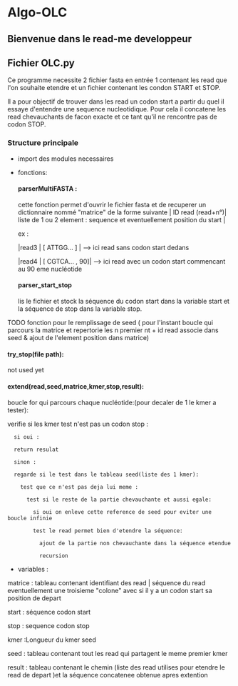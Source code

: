# Algo-OLC
## Bienvenue dans le read-me developpeur 

## Fichier OLC.py 
Ce programme necessite 2 fichier fasta en entrée 1 contenant les read que l'on souhaite etendre et un fichier contenant les condon START et STOP. 

Il a pour objectif de trouver dans les read un codon start a partir du quel il essaye d'entendre une sequence nucleotidique. Pour cela il concatene les read chevauchants de facon exacte et ce tant qu'il ne rencontre pas de codon STOP. 

### Structure principale 
- import des modules necessaires 

- fonctions:
  #### parserMultiFASTA : 
  cette fonction permet d'ouvrir le fichier fasta et de recuperer un dictionnaire nommé "matrice" de la forme suivante 
   | ID read (read+n°)| liste de 1 ou 2 element : sequence et eventuellement position du start |
   
   ex :
   
   |read3 | [ ATTGG... ] |  --> ici read sans codon start dedans
   
   
   |read4 | [ CGTCA... , 90]| --> ici read avec un codon start commencant au 90 eme nucléotide
   

   #### parser_start_stop
   lis le fichier et stock la séquence du codon start dans la variable start et la séquence de stop dans la variable stop. 


TODO fonction pour le remplissage de seed ( pour l'instant boucle qui parcours la matrice et repertorie les n premier nt + id read associe dans seed & ajout de l'element position dans matrice)

#### try_stop(file path):
not used yet

#### extend(read,seed,matrice,kmer,stop,result):
  boucle for qui parcours chaque nucléotide:(pour decaler de 1 le kmer a tester):
   
   verifie si les kmer test n'est pas un codon stop : 
      
      si oui : 
      
      return resulat 
      
      sinon : 
      
      regarde si le test dans le tableau seed(liste des 1 kmer):
        
        test que ce n'est pas deja lui meme :
          
          test si le reste de la partie chevauchante et aussi egale: 
            
            si oui on enleve cette reference de seed pour eviter une boucle infinie 
            
            test le read permet bien d'etendre la séquence: 
              
              ajout de la partie non chevauchante dans la séquence etendue 
              
              recursion 
        
-  variables : 

matrice : tableau contenant  identifiant des read | séquence du read 
eventuellement une troisieme "colone" avec si il y a un codon start sa position de depart 

start : séquence codon start

stop : sequence codon stop

kmer :Longueur du kmer seed

seed : tableau contenant tout les read qui partagent le meme premier kmer

result : tableau contenant le chemin (liste des read utilises pour etendre le read de depart )et la séquence concatenee obtenue apres extention


 
